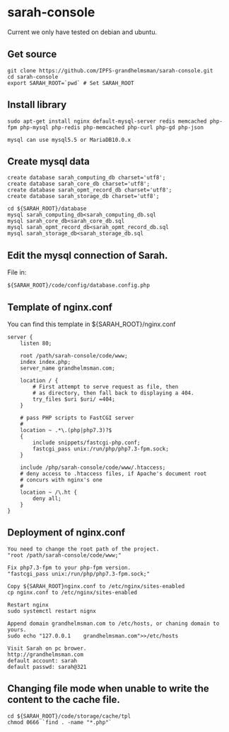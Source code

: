 # sarah-console

Current we only have tested on debian and ubuntu.

## Get source

```shell
git clone https://github.com/IPFS-grandhelmsman/sarah-console.git
cd sarah-console
export SARAH_ROOT=`pwd` # Set SARAH_ROOT
```

## Install library

```shell
sudo apt-get install nginx default-mysql-server redis memcached php-fpm php-mysql php-redis php-memcached php-curl php-gd php-json

mysql can use mysql5.5 or MariaDB10.0.x
```

## Create mysql data
```shell
create database sarah_computing_db charset='utf8';
create database sarah_core_db charset='utf8';
create database sarah_opmt_record_db charset='utf8';
create database sarah_storage_db charset='utf8';

cd ${SARAH_ROOT}/database
mysql sarah_computing_db<sarah_computing_db.sql
mysql sarah_core_db<sarah_core_db.sql
mysql sarah_opmt_record_db<sarah_opmt_record_db.sql
mysql sarah_storage_db<sarah_storage_db.sql
```

## Edit the mysql connection of Sarah.

File in:
```shell
${SARAH_ROOT}/code/config/database.config.php
```

## Template of nginx.conf

You can find this template in ${SARAH_ROOT}/nginx.conf
```text
server {
    listen 80; 

    root /path/sarah-console/code/www;
    index index.php;
    server_name grandhelmsman.com;

    location / { 
        # First attempt to serve request as file, then
        # as directory, then fall back to displaying a 404.
        try_files $uri $uri/ =404;
    }   

    # pass PHP scripts to FastCGI server
    #   
    location ~ .*\.(php|php7.3)?$
	{
		include snippets/fastcgi-php.conf;
		fastcgi_pass unix:/run/php/php7.3-fpm.sock;
    }   

	include /php/sarah-console/code/www/.htaccess;
    # deny access to .htaccess files, if Apache's document root
    # concurs with nginx's one 
    #   
    location ~ /\.ht {
        deny all;
    }   
}
```

## Deployment of nginx.conf
```shell
You need to change the root path of the project.
"root /path/sarah-console/code/www;"

Fix php7.3-fpm to your php-fpm version.
"fastcgi_pass unix:/run/php/php7.3-fpm.sock;"

Copy ${SARAH_ROOT}nginx.conf to /etc/nginx/sites-enabled
cp nginx.conf to /etc/nginx/sites-enabled

Restart nginx
sudo systemctl restart nignx

Append domain grandhelmsman.com to /etc/hosts, or chaning domain to yours.
sudo echo "127.0.0.1    grandhelmsman.com">>/etc/hosts

Visit Sarah on pc brower.
http://grandhelmsman.com
default account: sarah
default passwd: sarah@321
```

## Changing file mode when unable to write the content to the cache file.
```shell
cd ${SARAH_ROOT}/code/storage/cache/tpl
chmod 0666 `find . -name "*.php"`
```

